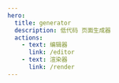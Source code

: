 ```yaml
---
hero:
  title: generator
  description: 低代码 页面生成器
  actions:
    - text: 编辑器
      link: /editor
    - text: 渲染器
      link: /render
---
```

